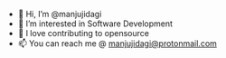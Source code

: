 - 👋 Hi, I’m @manjujidagi
- 👀 I’m interested in Software Development
- 💞️ I love contributing to opensource
- 📫 You can reach me @ manjujidagi@protonmail.com

<!---
manjujidagi/manjujidagi is a ✨ special ✨ repository because its `README.md` (this file) appears on your GitHub profile.
You can click the Preview link to take a look at your changes.
--->
